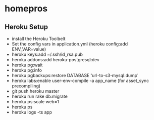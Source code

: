 homepros
========

## Heroku Setup

* install the Heroku Toolbelt
* Set the config vars in application.yml (heroku config:add ENV_VAR=value)
* heroku keys:add ~/.ssh/id_rsa.pub
* heroku addons:add heroku-postgresql:dev
* heroku pg:wait
* heroku pg:info
* heroku pgbackups:restore DATABASE 'url-to-s3-mysql.dump'
* heroku labs:enable user-env-compile -a app_name  (for asset_sync precompiling)
* git push heroku master
* heroku run rake db:migrate
* heroku ps:scale web=1
* heroku ps
* heroku logs -ts app

